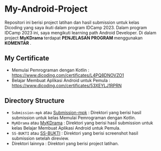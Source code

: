 # My-Android-Project
Repositori ini berisi project latihan dan hasil submission untuk kelas Dicoding yang saya ikuti dalam program IDCamp 2023. Dalam program IDCamp 2023 ini, saya mengikuti learning path Android Developer. Di dalam project <b> MyKDrama </b> terdapat <b> PENJELASAN PROGRAM </b> menggunakan <b> KOMENTAR </b>.

## My Certificate
- Memulai Pemrograman dengan Kotlin : https://www.dicoding.com/certificates/L4PQ8DNOVZO1
- Belajar Membuat Aplikasi Android untuk Pemula : https://www.dicoding.com/certificates/53XEYLJ1RPRN

## Directory Structure
- `Submission-mpk` atau [Submission-mpk](https://github.com/ikanurfitriani/My-Android-Project/tree/master/Submission-mpk) : Direktori yang berisi hasil submission untuk kelas Memulai Pemrograman dengan Kotlin.
- `MyKDrama` atau [MyKDrama](https://github.com/ikanurfitriani/My-Android-Project/tree/master/MyKDrama) : Direktori yang berisi hasil submission untuk kelas Belajar Membuat Aplikasi Android untuk Pemula.
- `SS-BUKTI` atau [SS-BUKTI](https://github.com/ikanurfitriani/My-Android-Project/tree/master/SS-BUKTI) : Direktori yang berisi screenshot hasil submission setelah direview.
- Direktori lainnya : Direktori yang berisi project latihan.